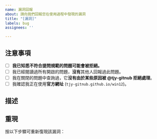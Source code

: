 ```yaml
---
name: 漏洞回報
about: 請向我們回報您在使用過程中發現的漏洞
title: "[漏洞]"
labels: bug
assignees: ''

---
```

## 注意事項
<!--（請完成以下操作並在`[ ]`中添加x標記完成）-->
- [ ] **我已知悉不符合提問規範的問題可能會被拒絕。**
- [ ] 我已經閱讀過所有開啟的問題，**沒有**其他人回報過此問題。
- [ ] 我在關閉的問題中查詢過，它**沒有由於某些原因被 @tjy-gitnub 拒絕處理**。
- [ ] 我確認我正在使用**官方網址** (`tjy-gitnub.github.io/win12`)。

## 描述

<!-- 請描述一下這個漏洞是什麼樣的 -->


## 重現

按以下步驟可重新復現該漏洞：

<!-- 請用步驟的方式描述一下如何重新復現該漏洞 -->

<!-- 請根據需要取消註釋以下部分 -->
<!-- ## 截圖

(如果有的話，請在這裡附上相關的截圖或影片)

## 測試環境

瀏覽器：[請在這裡填入使用的瀏覽器，如Edge、Chrome、Firefox、Safari、Opera等]
瀏覽器版本：[請在這裡填入瀏覽器的版本]
作業系統：[請在這裡填入使用的作業系統，如iOS 15、Windows 11、Android 13、Ubuntu 22.04.2 LTS等]

## 其他

(如果有其他的內容，請在這裡進行補充)

-->